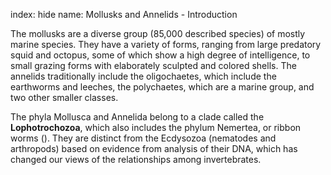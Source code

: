 index: hide
name: Mollusks and Annelids - Introduction

The mollusks are a diverse group (85,000 described species) of mostly marine species. They have a variety of forms, ranging from large predatory squid and octopus, some of which show a high degree of intelligence, to small grazing forms with elaborately sculpted and colored shells. The annelids traditionally include the oligochaetes, which include the earthworms and leeches, the polychaetes, which are a marine group, and two other smaller classes.

The phyla Mollusca and Annelida belong to a clade called the  **Lophotrochozoa**, which also includes the phylum Nemertea, or ribbon worms (). They are distinct from the Ecdysozoa (nematodes and arthropods) based on evidence from analysis of their DNA, which has changed our views of the relationships among invertebrates.
